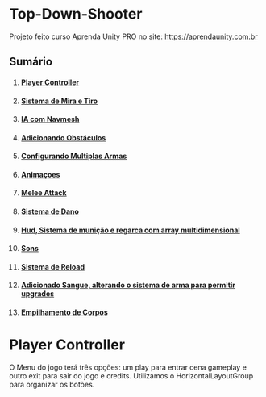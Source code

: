 # Top-Down-Shooter
Projeto feito curso Aprenda Unity PRO no site: https://aprendaunity.com.br

<h2>Sumário</h2>
    <ol>
        <li><h4><a href="#C1">Player Controller</a></h4></li>
        <li><h4><a href="#C2">Sistema de Mira e Tiro</a></h4></li>
        <li><h4><a href="#C3">IA com Navmesh</a></h4></li>
        <li><h4><a href="#C4">Adicionando Obstáculos</a></h4></li>
        <li><h4><a href="#C5">Configurando Multiplas Armas</a></h4></li>
        <li><h4><a href="#C6">Animaçoes</a></h4></li>
        <li><h4><a href="#C7">Melee Attack</a></h4></li>
        <li><h4><a href="#C8">Sistema de Dano</a></h4></li>
        <li><h4><a href="#C9">Hud, Sistema de munição e regarca com array multidimensional</a></h4></li>
        <li><h4><a href="#C10">Sons</a></h4></li>
        <li><h4><a href="#C11">Sistema de Reload</a></h4></li>
        <li><h4><a href="#C12">Adicionado Sangue, alterando o sistema de arma para permitir upgrades</a></h4></li>
        <li><h4><a href="#C13">Empilhamento de Corpos</a></h4></li>
    </ol>

<h1 id="C1">Player Controller</h1>

<p>O Menu do jogo terá três opções: um play para entrar cena gameplay e outro exit para sair do jogo e credits.
Utilizamos o HorizontalLayoutGroup para organizar os botões.</p>
